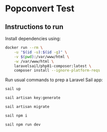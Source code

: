 # Popconvert Test

## Instructions to run

Install dependencies using:

```bash
docker run --rm \
    -u "$(id -u):$(id -g)" \
    -v $(pwd):/var/www/html \
    -w /var/www/html \
    laravelsail/php81-composer:latest \
    composer install --ignore-platform-reqs
```

Run usual commands to prep a Laravel Sail app:

```bash
sail up

sail artisan key:generate

sail artisan migrate

sail npm i

sail npm run dev
```

